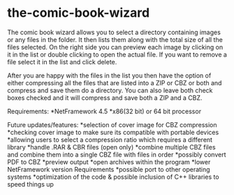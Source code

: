 the-comic-book-wizard
=====================
The comic book wizard allows you to select a directory containing images or any files in the folder. It then lists them along with the total size of all the files selected. On the right side you can preview each image by clicking on it in the list or double clicking to open the actual file. If you want to remove a file select it in the list and click delete. 

After you are happy with the files in the list you then have the option of either compressing all the files that are listed into a ZIP or CBZ or both and compress and save them do a directory. You can also leave both check boxes checked and it will compress and save both a ZIP and a CBZ.

Requirements: 
*NetFramework 4.5
*x86(32 bit) or 64 bit processor




Future updates/features:
*selection of cover image for CBZ compression
*checking cover image to make sure its compatible with portable devices
*allowing users to select a compression ratio which requires a different library
*handle .RAR & CBR files (open only)
*combine multiple CBZ files and combine them into a single CBZ file with files in order
*possibly convert PDF to CBZ
*preview output
*open archives within the program
*lower NetFramework version Requirements
*possible port to other operating systems
*optimization of the code & possible inclusion of C++ libraries to speed things up
